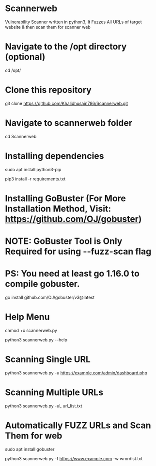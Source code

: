 # Scannerweb

Vulnerability Scanner written in python3, It Fuzzes All URLs of target website & then scan them for scanner web

# Navigate to the /opt directory (optional)

cd /opt/

# Clone this repository

 git clone https://github.com/Khalidhusain786/Scannerweb.git

# Navigate to scannerweb folder

 cd Scannerweb

# Installing dependencies

 sudo apt install python3-pip 

 pip3 install -r requirements.txt

# Installing GoBuster (For More Installation Method, Visit: https://github.com/OJ/gobuster)
# NOTE: GoBuster Tool is Only Required for using --fuzz-scan flag
# PS: You need at least go 1.16.0 to compile gobuster.

 go install github.com/OJ/gobuster/v3@latest

# Help Menu

 chmod +x scannerweb.py

 python3 scannerweb.py --help

# Scanning Single URL

 python3 scannerweb.py -u https://example.com/admin/dashboard.php
 
# Scanning Multiple URLs

 python3 scannerweb.py -uL url_list.txt

# Automatically FUZZ URLs and Scan Them for web 

sudo apt install gobuster

python3 scannerweb.py -f https://www.example.com -w wrordlst.txt
